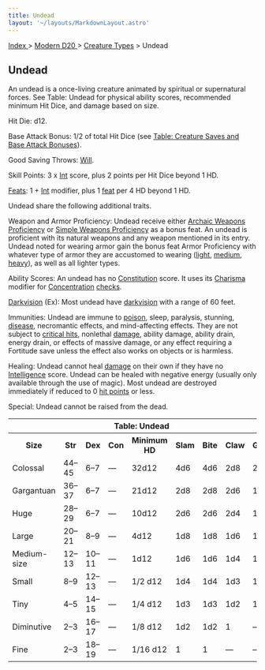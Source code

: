 ```yaml
---
title: Undead
layout: '~/layouts/MarkdownLayout.astro'
---
```


[ Index ](/) > [ Modern D20 ](/modern.d20.srd) > [Creature Types](/modern.d20.srd/creature.types) > Undead

## Undead

An undead is a once-living creature animated by spiritual or supernatural
forces. See Table: Undead for physical ability scores, recommended minimum Hit
Dice, and damage based on size.

Hit Die: d12.

Base Attack Bonus: 1/2 of total Hit Dice (see [Table: Creature Saves and Base Attack Bonuses](/modern.d20.srd/combat/index)).

Good Saving Throws: [Will](/modern.d20.srd/basics/saving.throws).

Skill Points: 3 x [Int](/modern.d20.srd/basics/ability.scores) score, plus 2
points per Hit Dice beyond 1 HD.

[Feats](/modern.d20.srd/feats): 1 +
[Int](/modern.d20.srd/basics/ability.scores) modifier, plus 1
[feat](/modern.d20.srd/feats) per 4 HD beyond 1 HD.

Undead share the following additional traits.

Weapon and Armor Proficiency: Undead receive either [Archaic Weapons Proficiency](/modern.d20.srd/feats/archaic.weapons.proficiency) or [Simple Weapons Proficiency](/modern.d20.srd/feats/simple.weapons.proficiency) as a
bonus feat. An undead is proficient with its natural weapons and any weapon
mentioned in its entry. Undead noted for wearing armor gain the bonus feat
Armor Proficiency with whatever type of armor they are accustomed to wearing
([light](/modern.d20.srd/feats/armor.proficiency.light),
[medium](/modern.d20.srd/feats/armor.proficiency.medium),
[heavy](/modern.d20.srd/feats/armor.proficiency.heavy)), as well as all
lighter types.

Ability Scores: An undead has no
[Constitution](/modern.d20.srd/basics/ability.scores) score. It uses its
[Charisma](/modern.d20.srd/basics/ability.scores) modifier for
[Concentration](/modern.d20.srd/skills/concentration)
[checks](/modern.d20.srd/skills/skill.basics.php#skill).

[Darkvision](/modern.d20.srd/special.abilities/darkvision) (Ex): Most undead
have [darkvision](/modern.d20.srd/special.abilities/darkvision) with a range
of 60 feet.

Immunities: Undead are immune to
[poison](/modern.d20.srd/environment.hazards/poison), sleep, paralysis,
stunning, [disease](/modern.d20.srd/environment.hazards/disease), necromantic
effects, and mind-affecting effects. They are not subject to [critical hits](/modern.d20.srd/combat/critical.hits), nonlethal
[damage](/modern.d20.srd/combat/damage), ability damage, ability drain, energy
drain, or effects of massive damage, or any effect requiring a Fortitude save
unless the effect also works on objects or is harmless.

Healing: Undead cannot heal [damage](/modern.d20.srd/combat/damage) on their
own if they have no [Intelligence](/modern.d20.srd/basics/ability.scores)
score. Undead can be healed with negative energy (usually only available
through the use of magic). Most undead are destroyed immediately if reduced to
0 [hit points](/modern.d20.srd/combat/hit.points) or less.

Special: Undead cannot be raised from the dead.


<table> <th colspan="9"> Table: Undead</th> <tr><th> Size</th><th> Str</th><th> Dex</th><th> Con</th><th> Minimum HD</th><th> Slam</th><th> Bite</th><th> Claw</th><th> Gore </th></tr> <tr><td> Colossal</td><td> 44–45</td><td> 6–7</td><td> —</td><td> 32d12</td><td> 4d6</td><td> 4d6</td><td> 2d8</td><td> 2d6 </td></tr> <tr class="shaded"><td> Gargantuan</td><td> 36–37</td><td> 6–7</td><td> —</td><td> 21d12</td><td> 2d8</td><td> 2d8</td><td> 2d6</td><td> 1d8 </td></tr> <tr><td> Huge</td><td> 28–29</td><td> 6–7</td><td> —</td><td> 10d12</td><td> 2d6</td><td> 2d6</td><td> 2d4</td><td> 1d6 </td></tr> <tr class="shaded"><td> Large</td><td> 20–21</td><td> 8–9</td><td> —</td><td> 4d12</td><td> 1d8</td><td> 1d8</td><td> 1d6</td><td> 1d4 </td></tr> <tr><td> Medium-size</td><td> 12–13</td><td> 10–11</td><td> —</td><td> 1d12</td><td> 1d6</td><td> 1d6</td><td> 1d4</td><td> 1d3 </td></tr> <tr class="shaded"><td> Small</td><td> 8–9</td><td> 12–13</td><td> —</td><td> 1/2 d12</td><td> 1d4</td><td> 1d4</td><td> 1d3</td><td> 1d2 </td></tr> <tr><td> Tiny</td><td> 4–5</td><td> 14–15</td><td> —</td><td> 1/4 d12</td><td> 1d3</td><td> 1d3</td><td> 1d2</td><td> 1 </td></tr> <tr class="shaded"><td> Diminutive</td><td> 2–3</td><td> 16–17</td><td> —</td><td> 1/8 d12</td><td> 1d2</td><td> 1d2</td><td> 1</td><td> — </td></tr> <tr><td> Fine</td><td> 2–3</td><td> 18–19</td><td> —</td><td> 1/16 d12</td><td> 1</td><td> 1</td><td> —</td><td> — </td></tr></table>


